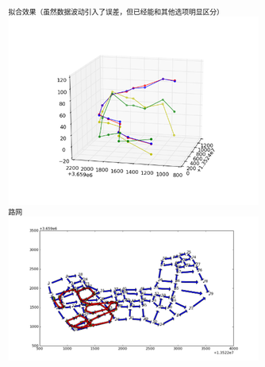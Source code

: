 拟合效果（虽然数据波动引入了误差，但已经能和其他选项明显区分）
![Alt Text](https://github.com/lovewin99/pyspace/blob/master/matchview.png)
路网
![Alt Text](https://github.com/lovewin99/pyspace/blob/master/pathview.png)
